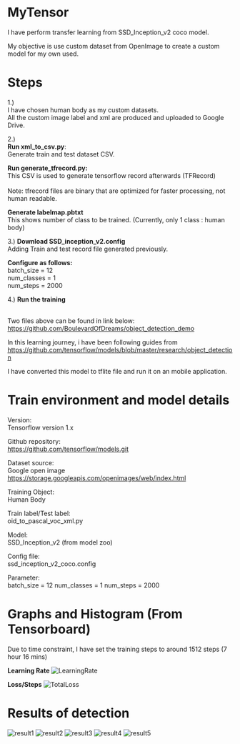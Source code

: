 # MyTensor
I have perform transfer learning from SSD_Inception_v2 coco model.<br>

My objective is use custom dataset from OpenImage to create a custom model for my own used.<br>

# Steps
1.) <br>
I have chosen human body as my custom datasets.<br>
All the custom image label and xml are produced and uploaded to Google Drive.<br>

 2.)<br>
**Run xml_to_csv.py**:<br>
Generate train and test dataset CSV.<br>

**Run generate_tfrecord.py:**<br>
This CSV is used to generate tensorflow record afterwards (TFRecord)<br>
<br>
Note: tfrecord files are binary that are optimized for faster processing, not human       readable.<br>

**Generate labelmap.pbtxt**<br>
This shows number of class to be trained. (Currently, only 1 class : human body)<br>

3.)
**Download SSD_inception_v2.config**<br>
Adding Train and test record file generated previously.

**Configure as follows:**<br>
batch_size  = 12<br>
num_classes = 1<br>
num_steps   = 2000<br>

4.)
**Run the training**<br>
<br>

Two files above can be found in link below:<br>
https://github.com/BoulevardOfDreams/object_detection_demo

In this learning journey, i have been following guides from <br>
https://github.com/tensorflow/models/blob/master/research/object_detection

I have converted this model to tflite file and run it on an mobile application.

# Train environment and model details
Version:<br>
Tensorflow version 1.x

Github repository:<br>
https://github.com/tensorflow/models.git

Dataset source:<br>
Google open image<br>
https://storage.googleapis.com/openimages/web/index.html

Training Object:<br>
Human Body 

Train label/Test label:<br>
oid_to_pascal_voc_xml.py

Model:<br>
SSD_Inception_v2 (from model zoo)

Config file:<br>
ssd_inception_v2_coco.config

Parameter:<br>
batch_size  = 12
num_classes = 1
num_steps   = 2000
# Graphs and Histogram (From Tensorboard)
Due to time constraint, I have set the training steps to around 1512 steps (7 hour 16 mins)

**Learning Rate**
![LearningRate](https://user-images.githubusercontent.com/42071698/99879266-b28f4a00-2c46-11eb-8ecb-181a09fbb854.JPG)

**Loss/Steps**
![TotalLoss](https://user-images.githubusercontent.com/42071698/99879221-5298a380-2c46-11eb-9210-e081a93473a8.JPG)

# Results of detection
![result1](https://user-images.githubusercontent.com/42071698/99287169-de8c8300-2874-11eb-823c-c2699d615ddb.JPG)
![result2](https://user-images.githubusercontent.com/42071698/99287184-e4826400-2874-11eb-8161-80694b1c19b9.JPG)
![result3](https://user-images.githubusercontent.com/42071698/99287191-e64c2780-2874-11eb-96aa-e26c61ccdbcf.JPG)
![result4](https://user-images.githubusercontent.com/42071698/99287194-e77d5480-2874-11eb-8e21-8ebbe4e6c2c6.JPG)
![result5](https://user-images.githubusercontent.com/42071698/99287197-e8ae8180-2874-11eb-8f3b-1461a91ba5ad.JPG)
